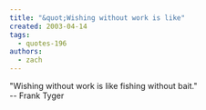 ```yaml
---
title: "&quot;Wishing without work is like"
created: 2003-04-14
tags: 
  - quotes-196
authors: 
  - zach
---
```


"Wishing without work is like fishing without bait."  
\-- Frank Tyger
